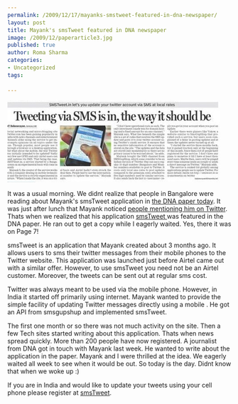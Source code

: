 ```yaml
--- 
permalink: /2009/12/17/mayanks-smstweet-featured-in-dna-newspaper/
layout: post
title: Mayank's smsTweet featured in DNA newspaper
image: /2009/12/paperarticle3.jpg
published: true
author: Roma Sharma
categories: 
- Uncategorized
tags:

---
```

<img class="alignnone size-full wp-image-2140" title="paperArticle" src="/2009/12/paperarticle3.jpg" alt="paperArticle" width="479" height="184" />

It was a usual morning. We didnt realize that people in Bangalore were reading about Mayank's smsTweet application in <a href="http://www.dnaindia.com/scitech/report_tweeting-via-sms-is-in-the-way-it-should-be_1324562">the DNA paper today</a>. It was just after lunch that Mayank noticed <a href="http://twitter.com/#search?q=%40mayanks">people mentioning him on Twitter</a>. Thats when we realized that his application <a href="http://www.smstweet.in/">smsTweet </a>was featured in the DNA paper. He ran out to get a copy while I eagerly waited. Yes, there it was on Page 7!<!--more-->

smsTweet is an application that Mayank created about 3 months ago. It allows users to sms their twitter messages from their mobile phones to the Twitter website. This application was launched just before Airtel came out with a similar offer. However, to use smsTweet you need not be an Airtel customer. Moreover, the tweets can be sent out at regular sms cost.

Twitter was always meant to be used via the mobile phone. However, in India it started off primarily using internet. Mayank wanted to provide the simple facility of updating Twitter messages directly using a mobile . He got an API from smsgupshup and implemented smsTweet.

The first one month or so there was not much activity on the site. Then a few Tech sites started writing about this application. Thats when news spread quickly. More than 200 people have now registered. A journalist from DNA got in touch with Mayank last week. He wanted to write about the application in the paper. Mayank and I were thrilled at the idea. We eagerly waited all week to see when it would be out. So today is the day. Didnt know that when we woke up :)

If you are in India and would like to update your tweets using your cell phone please register at <a href="http://www.smstweet.in/">smsTweet</a>.
